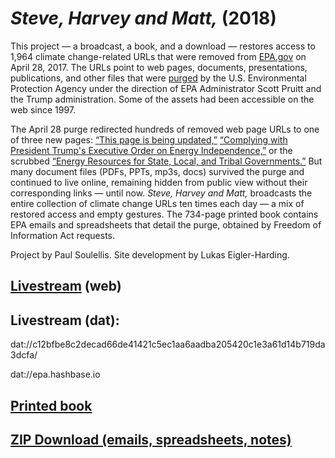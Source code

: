 # *Steve, Harvey and Matt,* (2018)

This project — a broadcast, a book, and a download — restores access to 1,964 climate change-related URLs that were removed from [EPA.gov](http://www.epa.gov) on April 28, 2017. The URLs point to web pages, documents, presentations, publications, and other files that were [purged](https://www.washingtonpost.com/news/energy-environment/wp/2017/04/28/epa-website-removes-climate-science-site-from-public-view-after-two-decades/?utm_term=.da4068a9c17b) by the U.S. Environmental Protection Agency under the direction of EPA Administrator Scott Pruitt and the Trump administration. Some of the assets had been accessible on the web since 1997. 

The April 28 purge redirected hundreds of removed web page URLs to one of three new pages: [“This page is being updated,”](https://www.epa.gov/sites/production/files/signpost/cc.html) [“Complying with President Trump's Executive Order on Energy Independence,”](https://www.epa.gov/energy-independence) or the scrubbed [“Energy Resources for State, Local, and Tribal Governments.”](https://www.epa.gov/statelocalenergy#) But many document files (PDFs, PPTs, mp3s, docs) survived the purge and continued to live online, remaining hidden from public view without their corresponding links — until now. *Steve, Harvey and Matt,* broadcasts the entire collection of climate change URLs ten times each day — a mix of restored access and empty gestures. The 734-page printed book contains EPA emails and spreadsheets that detail the purge, obtained by Freedom of Information Act requests.

Project by Paul Soulellis. Site development by Lukas Eigler-Harding.


## [Livestream](http://epa.archive.work) (web)

## Livestream (dat): 

dat://c12bfbe8c2decad66de41421c5ec1aa6aadba205420c1e3a61d14b719da3dcfa/ 

dat://epa.hashbase.io

## [Printed book](http://www.lulu.com/shop/paul-soulellis/steve-harvey-and-matt/paperback/product-23572374.html)

## [ZIP Download (emails, spreadsheets, notes)](https://www.dropbox.com/s/0cf90u80drwiolh/Thank%20you%20for%20your%20assistance%20in%20this%20time-sensitive%20matter.zip?dl=0) 

